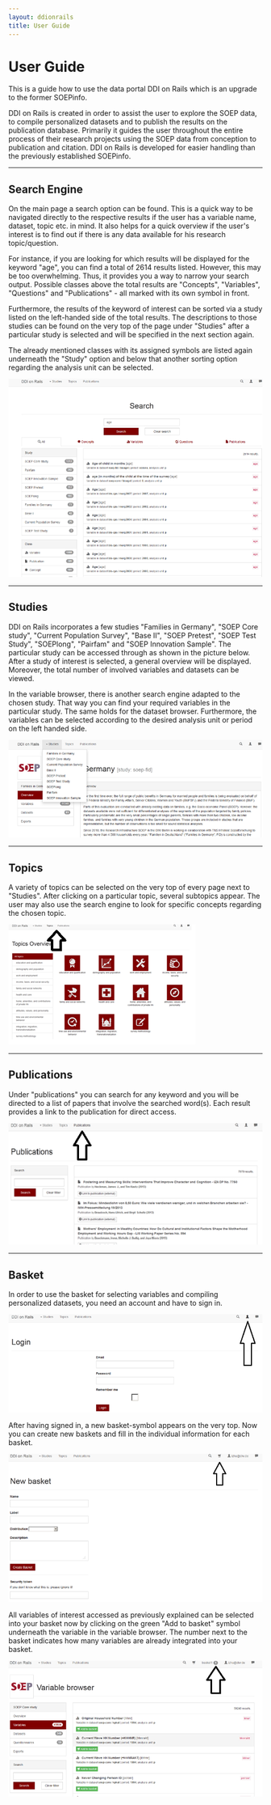 ```yaml
---
layout: ddionrails
title: User Guide
---
```


User Guide
==========

<div class="row">
<div class="col-sm-6">

This is a guide how to use the data portal DDI on Rails which is an upgrade to the former SOEPinfo. 

DDI on Rails is created in order to assist the user to explore the SOEP data, to compile personalized datasets and to publish the results on the publication database.  Primarily it guides the user throughout the entire process of their research projects using the SOEP data from conception to publication and citation. DDI on Rails is developed for easier handling than the previously established SOEPinfo.

</div>
</div>
<hr />
<div class="row">
<div class="col-sm-6">

Search Engine
-------------

On the main page a search option can be found. This is a quick way to be navigated directly to the respective results if the user has a variable name, dataset, topic etc. in mind. It also helps for a quick overview if the user's interest is to find out if there is any data available for his research topic/question.

For instance, if you are looking for which results will be displayed for the keyword "age", you can find a total of 2614 results listed. However, this may be too overwhelming. Thus, it provides you a way to narrow your search output. Possible classes above the total results are "Concepts", "Variables", "Questions" and "Publications" - all marked with its own symbol in front. 

Furthermore, the results of the keyword of interest can be sorted via a study listed on the left-handed side of the total results. The descriptions to those studies can be found on the very top of the page under "Studies" after a particular study is selected and will be specified in the next section again. 

The already mentioned classes with its assigned symbols are listed again underneath the "Study" option and below that another sorting option regarding the analysis unit can be selected. 

</div>
<div class="col-sm-6">

<img src="images/search.png" class="img-responsive">

</div>
</div>
<hr />
<div class="row">
<div class="col-sm-6">

Studies
-------

DDI on Rails incorporates a few studies "Families in Germany", "SOEP Core study", "Current Population Survey", "Base II", "SOEP Pretest", "SOEP Test Study", "SOEPlong", "Pairfam" and "SOEP Innovation Sample". The particular study can be accessed through as shown in the picture below. After a study of interest is selected, a general overview will be displayed. Moreover, the total number of involved variables and datasets can be viewed.

In the variable browser, there is another search engine adapted to the chosen study. That way you can find your required variables in the particular study. The same holds for the dataset browser. Furthermore, the variables can be selected according to the desired analysis unit or period on the left handed side.

</div>
<div class="col-sm-6">

<img src="images/studies.png" class="img-responsive">

</div>
</div>
<hr />
<div class="row">
<div class="col-sm-6">

Topics
------

A variety of topics can be selected on the very top of every page next to "Studies". After clicking on a particular topic, several subtopics appear. The user may also use the search engine to look for specific concepts regarding the chosen topic.

</div>
<div class="col-sm-6">

<img src="images/topics.png" class="img-responsive">

</div>
</div>
<hr />
<div class="row">
<div class="col-sm-6">

Publications
------------

Under "publications" you can search for any keyword and you will be directed to a list of papers that involve the searched word(s). Each result provides a link to the publication for direct access.

</div>
<div class="col-sm-6">

<img src="images/publications.png" class="img-responsive">

</div>
</div>
<hr />
<div class="row">
<div class="col-sm-6">

Basket
------

In order to use the basket for selecting variables and compiling personalized datasets, you need an account and have to sign in.

</div>
<div class="col-sm-6">

<img src="images/login.png" class="img-responsive">

</div>
<div class="col-sm-6">

After having signed in, a new basket-symbol appears on the very top. Now you can create new baskets and fill in the individual information for each basket.

</div>
<div class="col-sm-6">

<img src="images/basket.png" class="img-responsive">

</div>
<div class="col-sm-6">

All variables of interest accessed as previously explained can be selected into your basket now by clicking on the green "Add to basket" symbol underneath the variable in the variable browser. The number next to the basket indicates how many variables are already integrated into your basket.

</div>
<div class="col-sm-6">

<img src="images/workspace.png" class="img-responsive">

</div>
</div>
